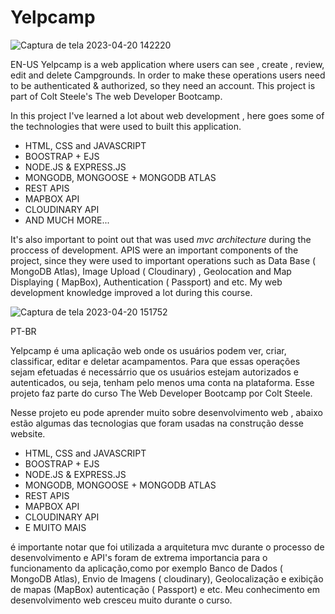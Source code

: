 # Yelpcamp

![Captura de tela 2023-04-20 142220](https://user-images.githubusercontent.com/58148520/233441622-b3c25565-dea8-4730-8981-fa0b49681c0e.png)

EN-US
Yelpcamp is a web application where users can see , create , review, edit and delete Campgrounds. In order to make these operations users need to be authenticated & authorized, so they need an account. This project is part of Colt Steele's The web Developer Bootcamp.

In this project I've learned a lot about web development , here goes some of the technologies that were used to built this application.

* HTML, CSS and JAVASCRIPT
* BOOSTRAP +  EJS
* NODE.JS & EXPRESS.JS
* MONGODB, MONGOOSE + MONGODB ATLAS
* REST APIS 
* MAPBOX API
* CLOUDINARY API
* AND MUCH MORE...

It's also important to point out that was used *mvc architecture* during the proccess of development. APIS were an important components of the project, since they were used to important operations such as Data Base ( MongoDB Atlas), Image Upload ( Cloudinary) , Geolocation and Map Displaying ( MapBox), Authentication ( Passport) and etc. My web development knowledge improved a lot during this course.

![Captura de tela 2023-04-20 151752](https://user-images.githubusercontent.com/58148520/233453378-be4ffbf3-63d2-42cf-a76c-d858a96f9711.png)



PT-BR

Yelpcamp é uma aplicação web onde os usuários podem ver, criar, classificar, editar e deletar acampamentos. Para que essas operações sejam efetuadas é necessárrio que os usuários estejam autorizados e autenticados, ou seja, tenham pelo menos uma conta na plataforma. Esse projeto faz parte do curso The Web Developer Bootcamp por Colt Steele.

Nesse projeto eu pode aprender muito sobre desenvolvimento web , abaixo estão algumas das tecnologias que foram usadas na construção desse website.
* HTML, CSS and JAVASCRIPT
* BOOSTRAP +  EJS
* NODE.JS & EXPRESS.JS
* MONGODB, MONGOOSE + MONGODB ATLAS
* REST APIS 
* MAPBOX API
* CLOUDINARY API
* E MUITO MAIS

é importante notar que foi utilizada a arquitetura mvc durante o processo de desenvolvimento e API's foram de extrema importancia para o funcionamento da aplicação,como por exemplo Banco de Dados ( MongoDB Atlas), Envio de Imagens ( cloudinary), Geolocalização e exibição de mapas (MapBox) autenticação ( Passport) e etc.
Meu conhecimento em desenvolvimento web cresceu muito durante o curso. 

